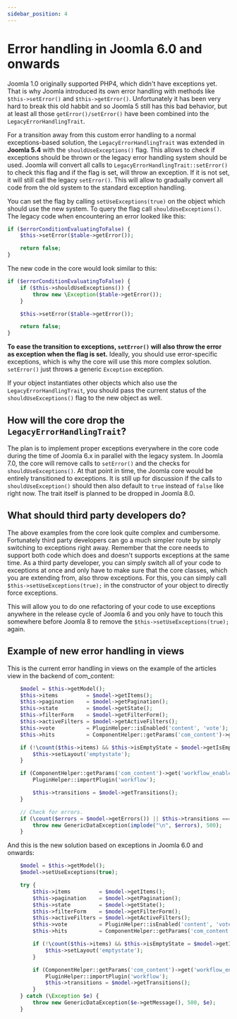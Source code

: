 ```yaml
---
sidebar_position: 4
---
```


# Error handling in Joomla 6.0 and onwards

Joomla 1.0 originally supported PHP4, which didn't have exceptions yet. That is why Joomla introduced its own error 
handling with methods like `$this->setError()` and `$this->getError()`. Unfortunately it has been very hard to break 
this old habbit and so Joomla 5 still has this bad behavior, but at least all those `getError()/setError()` have been
 combined into the `LegacyErrorHandlingTrait`.

For a transition away from this custom error handling to a normal exceptions-based solution, the `LegacyErrorHandlingTrait`
was extended in **Joomla 5.4** with the `shouldUseExceptions()` flag. This allows to check if exceptions should be thrown or
the legacy error handling system should be used. Joomla will convert all calls to `LegacyErrorHandlingTrait::setError()`
to check this flag and if the flag is set, will throw an exception. If it is not set, it will still call the legacy
`setError()`. This will allow to gradually convert all code from the old system to the standard exception handling.

You can set the flag by calling `setUseExceptions(true)` on the object which should use the new system. To query the flag
call `shouldUseExceptions()`. The legacy code when encountering an error looked like this:
```php
if ($errorConditionEvaluatingToFalse) {
    $this->setError($table->getError());

    return false;
}
```
The new code in the core would look similar to this:
```php
if ($errorConditionEvaluatingToFalse) {
    if ($this->shouldUseExceptions()) {
        throw new \Exception($table->getError());
    }

    $this->setError($table->getError());

    return false;
}
```

**To ease the transition to exceptions, `setError()` will also throw the error as exception when the flag is set.** 
Ideally, you should use error-specific exceptions, which is why the core will use this more complex solution. `setError()`
just throws a generic `Exception` exception.

If your object instantiates other objects which also use the `LegacyErrorHandlingTrait`, you should pass the current 
status of the `shouldUseExceptions()` flag to the new object as well.

## How will the core drop the `LegacyErrorHandlingTrait`?
The plan is to implement proper exceptions everywhere in the core code during the time of Joomla 6.x in parallel with the
legacy system. In Joomla 7.0, the core will remove calls to `setError()` and the checks for `shouldUseExceptions()`.
At that point in time, the Joomla core would be entirely transitioned to exceptions. It is still up for discussion if
the calls to `shouldUseException()` should then also default to `true` instead of `false` like right now. The trait itself 
is planned to be dropped in Joomla 8.0.

## What should third party developers do?
The above examples from the core look quite complex and cumbersome. Fortunately third party developers can go a much
simpler route by simply switching to exceptions right away. Remember that the core needs to support both code which does
and doesn't supports exceptions at the same time. As a third party developer, you can simply switch all of your code to 
exceptions at once and only have to make sure that the core classes, which you are extending from, also throw exceptions. 
For this, you can simply call `$this->setUseExceptions(true);` in the constructor of your object to directly force
exceptions.

This will allow you to do one refactoring of your code to use exceptions anywhere in the release cycle of Joomla 6 and
 you only have to touch this somewhere before Joomla 8 to remove the `$this->setUseExceptions(true);` again.

## Example of new error handling in views
This is the current error handling in views on the example of the articles view in the backend of com_content:
```php
    $model = $this->getModel();
    $this->items         = $model->getItems();
    $this->pagination    = $model->getPagination();
    $this->state         = $model->getState();
    $this->filterForm    = $model->getFilterForm();
    $this->activeFilters = $model->getActiveFilters();
    $this->vote          = PluginHelper::isEnabled('content', 'vote');
    $this->hits          = ComponentHelper::getParams('com_content')->get('record_hits', 1) == 1;

    if (!\count($this->items) && $this->isEmptyState = $model->getIsEmptyState()) {
        $this->setLayout('emptystate');
    }

    if (ComponentHelper::getParams('com_content')->get('workflow_enabled')) {
        PluginHelper::importPlugin('workflow');

        $this->transitions = $model->getTransitions();
    }

    // Check for errors.
    if (\count($errors = $model->getErrors()) || $this->transitions === false) {
        throw new GenericDataException(implode("\n", $errors), 500);
    }
```
And this is the new solution based on exceptions in Joomla 6.0 and onwards:
```php
    $model = $this->getModel();
    $model->setUseExceptions(true);

    try {
        $this->items         = $model->getItems();
        $this->pagination    = $model->getPagination();
        $this->state         = $model->getState();
        $this->filterForm    = $model->getFilterForm();
        $this->activeFilters = $model->getActiveFilters();
        $this->vote          = PluginHelper::isEnabled('content', 'vote');
        $this->hits          = ComponentHelper::getParams('com_content')->get('record_hits', 1) == 1;

        if (!\count($this->items) && $this->isEmptyState = $model->getIsEmptyState()) {
            $this->setLayout('emptystate');
        }

        if (ComponentHelper::getParams('com_content')->get('workflow_enabled')) {
            PluginHelper::importPlugin('workflow');
            $this->transitions = $model->getTransitions();
        }
    } catch (\Exception $e) {
        throw new GenericDataException($e->getMessage(), 500, $e);
    }
```
